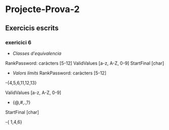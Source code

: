 # Projecte-Prova-2

## Exercicis escrits

### exericici 6

- *Classes d'equivalencia*

RankPassword: caràcters [5-12]
ValidValues [a-z, A-Z, 0-9]
StartFinal [char]

- *Valors límits*
RankPassword: caràcters [5-12]

-{4,5,6,11,12,13}

ValidValues [a-z, A-Z, 0-9]

- {@,#,.,?}

StartFinal [char]

-{ 1,4,6}
